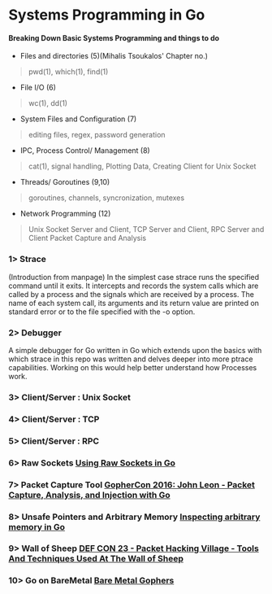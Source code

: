 # Systems Programming in Go

#### Breaking Down Basic Systems Programming and things to do

* Files and directories (5)(Mihalis Tsoukalos' Chapter no.)
> pwd(1), which(1), find(1)
* File I/O (6)
> wc(1), dd(1)
* System Files and Configuration (7)
> editing files, regex, password generation
* IPC, Process Control/ Management (8)
> cat(1), signal handling, Plotting Data, Creating Client for Unix Socket
* Threads/ Goroutines (9,10)
> goroutines, channels, syncronization, mutexes
* Network Programming (12)
> Unix Socket Server and Client, TCP Server and Client, RPC Server and Client
> Packet Capture and Analysis

### 1> Strace

(Introduction from manpage)
In the simplest case strace runs the specified command until it exits. It  intercepts and records the system calls which are called by a process and the signals which are received by a process. The name of each system call, its arguments and its return value are printed on standard error or to the file specified with the -o option.

### 2>  Debugger

A simple debugger for Go written in Go which extends upon the basics with which strace in this repo was written and delves deeper into more ptrace capabilities. Working on this would help better understand how Processes work.

### 3>  Client/Server : Unix Socket
### 4>  Client/Server : TCP
### 5>  Client/Server : RPC
### 6>  Raw Sockets [Using Raw Sockets in Go](https://css.bz/2016/12/08/go-raw-sockets.html)
### 7>  Packet Capture Tool [GopherCon 2016: John Leon - Packet Capture, Analysis, and Injection with Go](https://www.youtube.com/watch?v=APDnbmTKjgM)
### 8>  Unsafe Pointers and Arbitrary Memory [Inspecting arbitrary memory in Go](https://tylerchr.blog/golang-arbitrary-memory/)
### 9>  Wall of Sheep [DEF CON 23 - Packet Hacking Village - Tools And Techniques Used At The Wall of Sheep](https://www.youtube.com/watch?v=o_OoUv_HPls)
### 10> Go on BareMetal [Bare Metal Gophers](https://github.com/achilleasa/bare-metal-gophers)

